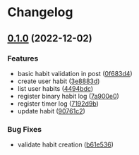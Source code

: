 # Changelog

## [0.1.0](https://github.com/allisonmachado/heatmaps/compare/v0.0.2...v0.1.0) (2022-12-02)


### Features

* basic habit validation in post ([0f683d4](https://github.com/allisonmachado/heatmaps/commit/0f683d4c559701b8ec6bfaf4ac9e6326a7d41ed7))
* create user habit ([3e8883d](https://github.com/allisonmachado/heatmaps/commit/3e8883d13ed337d5f28f8356d4a2e434daa1bc54))
* list user habits ([4494bdc](https://github.com/allisonmachado/heatmaps/commit/4494bdc3f8e853e001f751cb20a377ff4d7d6bb9))
* register binary habit log ([7a900e0](https://github.com/allisonmachado/heatmaps/commit/7a900e0acb7ec6d03831c6cad9de2c978446cb36))
* register timer log ([7192d9b](https://github.com/allisonmachado/heatmaps/commit/7192d9b000f3bf3e4b289844519a118c62aa7c92))
* update habit ([90761c2](https://github.com/allisonmachado/heatmaps/commit/90761c28aa3bb7f9020f4027e7afe406a0f4afc3))


### Bug Fixes

* validate habit creation ([b61e536](https://github.com/allisonmachado/heatmaps/commit/b61e5368624d2cc0b3be2fc639b1df06921853b5))
